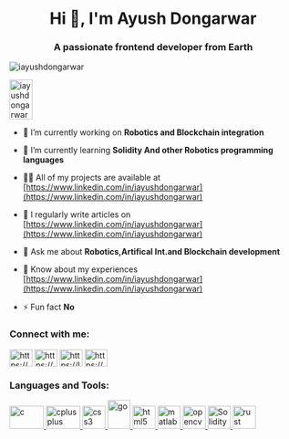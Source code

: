 </body><h1 align="center">Hi 👋, I'm Ayush Dongarwar</h1>
<h3 align="center">A passionate frontend developer from Earth</h3>

<p align="left"> <img src="https://komarev.com/ghpvc/?username=iayushdongarwar&label=Profile%20views&color=0e75b6&style=flat" alt="iayushdongarwar" /> </p>

<p align="left"> <a href="https://www.linkedin.com/in/iayushdongarwar"><img src="https://imgs.search.brave.com/bi3Z0OVytL_FlfY8sL5AreYJMmzFVnlAm1xZSFiswQ0/rs:fit:860:0:0/g:ce/aHR0cHM6Ly9wcm9p/bmZsdWVudC5iLWNk/bi5uZXQvd3AtY29u/dGVudC91cGxvYWRz/LzIwMTkvMDUvTG9n/by1MaW5rZWRJbi1v/ZmZpY2llbC5wbmc" alt="iayushdongarwar" height="70" width="40"/></a> </p>

- 🔭 I’m currently working on **Robotics and Blockchain integration**

- 🌱 I’m currently learning **Solidity And other Robotics programming languages**

- 👨‍💻 All of my projects are available at [https://www.linkedin.com/in/iayushdongarwar](https://www.linkedin.com/in/iayushdongarwar)

- 📝 I regularly write articles on [https://www.linkedin.com/in/iayushdongarwar](https://www.linkedin.com/in/iayushdongarwar)

- 💬 Ask me about **Robotics,Artifical Int.and Blockchain development**

- 📄 Know about my experiences [https://www.linkedin.com/in/iayushdongarwar](https://www.linkedin.com/in/iayushdongarwar)

- ⚡ Fun fact **No**

<h3 align="left">Connect with me:</h3>
<p align="left">
<a href="https://www.linkedin.com/in/iayushdongarwar" target="blank"><img align="center" src="https://imgs.search.brave.com/uGDtHsxME6trYi3Pg1IQoYBs0ZNStLg4fOwcz9gYrwo/rs:fit:860:0:0/g:ce/aHR0cHM6Ly91cGxv/YWQud2lraW1lZGlh/Lm9yZy93aWtpcGVk/aWEvY29tbW9ucy9j/L2NhL0xpbmtlZElu/X2xvZ29faW5pdGlh/bHMucG5n" alt="https://www.linkedin.com/in/iayushdongarwar" height="30" width="40" /></a>
<a href="https://www.codechef.com/users/https://www.codechef.com/users/i_ayush_dongar" target="blank"><img align="center" src="https://imgs.search.brave.com/-OhM3dvARaIG9AWhWzMtWkF7x6ZIUxNVAagbpDzQc6U/rs:fit:860:0:0/g:ce/aHR0cHM6Ly9jZG4t/MS53ZWJjYXRhbG9n/LmlvL2NhdGFsb2cv/Y29kZWNoZWYvY29k/ZWNoZWYtaWNvbi1m/aWxsZWQtMjU2LnBu/Zz92PTE2NzU1OTY1/MjI2MzE" alt="https://www.codechef.com/users/i_ayush_dongar" height="30" width="40" /></a>
<a href="https://www.leetcode.com/https://leetcode.com/ayush_dongarwar" target="blank"><img align="center" src="https://imgs.search.brave.com/2Qlsac9mH3NiTklhFd1EyzNl80YSEo_LHtsbwu0v60g/rs:fit:860:0:0/g:ce/aHR0cHM6Ly9yYXcu/Z2l0aHVidXNlcmNv/bnRlbnQuY29tL0xl/ZXRDb2RlLU9wZW5T/b3VyY2UvdnNjb2Rl/LWxlZXRjb2RlL21h/c3Rlci9yZXNvdXJj/ZXMvTGVldENvZGUu/cG5n" alt="https://leetcode.com/ayush_dongarwar" height="30" width="40" /></a>
<a href="https://auth.geeksforgeeks.org/user/https://auth.geeksforgeeks.org/user/i_ayush_dongarwar" target="blank"><img align="center" src="https://imgs.search.brave.com/KI0tsm1JzP-0Js-ppwhIwwDzaHot4-twsLhp_MdEsDk/rs:fit:500:0:0/g:ce/aHR0cHM6Ly91cGxv/YWQud2lraW1lZGlh/Lm9yZy93aWtpcGVk/aWEvY29tbW9ucy80/LzQzL0dlZWtzZm9y/R2Vla3Muc3Zn.svg" alt="https://auth.geeksforgeeks.org/user/i_ayush_dongarwar" height="30" width="40" /></a>
</p>

<h3 align="left">Languages and Tools:</h3>
<p align="left"> <a href="." target="_blank" rel="noreferrer"> <img src="https://imgs.search.brave.com/3SbpPhzanKC_O2ZnGdCV1HDc9rpjoSPkIAGQhoPn2ek/rs:fit:500:0:0/g:ce/aHR0cHM6Ly9tZWRp/YS5nZWVrc2Zvcmdl/ZWtzLm9yZy93cC1j/b250ZW50L3VwbG9h/ZHMvMjAyMzA1MDYx/MTI4MTQvQy1Qcm9n/cmFtbWluZy1MYW5n/dWFnZS5wbmc" alt="c" width="60" height="40"/> </a> <a href="https://www.w3schools.com/cpp/" target="_blank" rel="noreferrer"> <img src="https://imgs.search.brave.com/tVA-6rjMn8Qn-PCSeZrOCyDDZT4-m6VVpVp4DrIs7gI/rs:fit:860:0:0/g:ce/aHR0cHM6Ly9tZWRp/YS5nZWVrc2Zvcmdl/ZWtzLm9yZy93cC1j/b250ZW50L2Nkbi11/cGxvYWRzLzIwMjMw/NzAzMTQ0NjE5L0NQ/UC1MYW5ndWFnZS5w/bmc" alt="cplusplus" width="60" height="40"/> </a> <a href="https://www.w3schools.com/css/" target="_blank" rel="noreferrer"> <img src="https://upload.wikimedia.org/wikipedia/commons/thumb/d/d5/CSS3_logo_and_wordmark.svg/800px-CSS3_logo_and_wordmark.svg.png" alt="css3" width="40" height="40"/> </a> <a href="https://golang.org" target="_blank" rel="noreferrer"> <img src="https://imgs.search.brave.com/UriuzSg1MSd8T_Mu907Dh8d_xmVvmj-j8BSmbSXNHlA/rs:fit:860:0:0/g:ce/aHR0cHM6Ly9taXJv/Lm1lZGl1bS5jb20v/djIvMSpUeW52eGxS/ckI1MXVtTm94bGN0/M0J3LnBuZw" alt="go" width="40" height="50"/> </a> <a href="https://www.w3.org/html/" target="_blank" rel="noreferrer"> <img src="https://imgs.search.brave.com/AHnic2uoDTCiOlbE_YQCwtWDq3CBxS99HIeyJ85UGkw/rs:fit:860:0:0/g:ce/aHR0cHM6Ly9zdGF0/aWMuamF2YXRwb2lu/dC5jb20vaHRtbHBh/Z2VzL2ltYWdlcy9o/dG1sLXR1dG9yaWFs/LnBuZw" alt="html5" width="40" height="40"/> </a> <a href="https://www.mathworks.com/" target="_blank" rel="noreferrer"> <img src="https://upload.wikimedia.org/wikipedia/commons/2/21/Matlab_Logo.png" alt="matlab" width="40" height="40"/> </a> <a href="https://opencv.org/" target="_blank" rel="noreferrer"> <img src="https://www.vectorlogo.zone/logos/opencv/opencv-icon.svg" alt="opencv" width="40" height="40"/> </a>  <a href="https://soliditylang.org/" target="_blank" rel="noreferrer"> <img src="https://upload.wikimedia.org/wikipedia/commons/thumb/9/98/Solidity_logo.svg/800px-Solidity_logo.svg.png" alt="Solidity" width="40" height="40"/> </a> <a href="https://www.rust-lang.org" target="_blank" rel="noreferrer"> <img src="http://www.rust-lang.org/logos/rust-logo-blk.svg" alt="rust" width="40" height="40"/> </a> </p>

  
  
